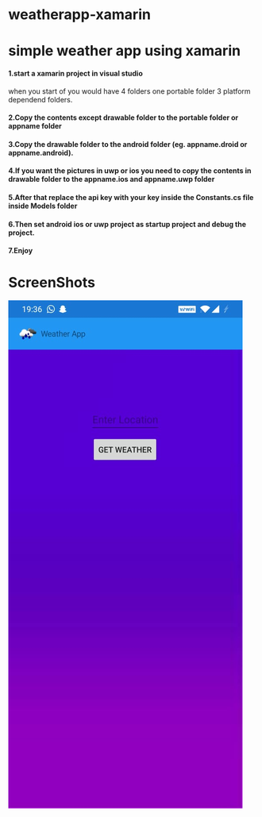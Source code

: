 # weatherapp-xamarin
# simple weather app using xamarin <br>
#### 1.start a xamarin project in visual studio <br>
when you start of you would have 4 folders one portable folder 3 platform dependend folders.
#### 2.Copy the contents except drawable folder to the portable folder or appname folder
#### 3.Copy the drawable folder to the android folder (eg. appname.droid or appname.android).
#### 4.If you want the pictures in uwp or ios you need to copy the contents in drawable folder to the appname.ios and appname.uwp folder
#### 5.After that replace the api key with your key inside the Constants.cs file inside Models folder
#### 6.Then set android ios or uwp project as startup project and debug the project.
#### 7.Enjoy
# ScreenShots
![image](https://github.com/Pai026/weatherapp-xamarin/blob/master/WhatsApp%20Image%202020-05-10%20at%207.37.20%20PM.jpeg)
